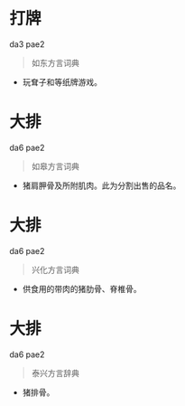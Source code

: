 # 打牌
da3 pae2
> 如东方言词典
- 玩耷子和等纸牌游戏。

# 大排
da6 pae2
> 如皋方言词典
- 猪肩胛骨及所附肌肉。此为分割出售的品名。

# 大排
da6 pae2
> 兴化方言词典
- 供食用的带肉的猪肋骨、脊椎骨。

# 大排
da6 pae2
> 泰兴方言辞典
- 猪排骨。
